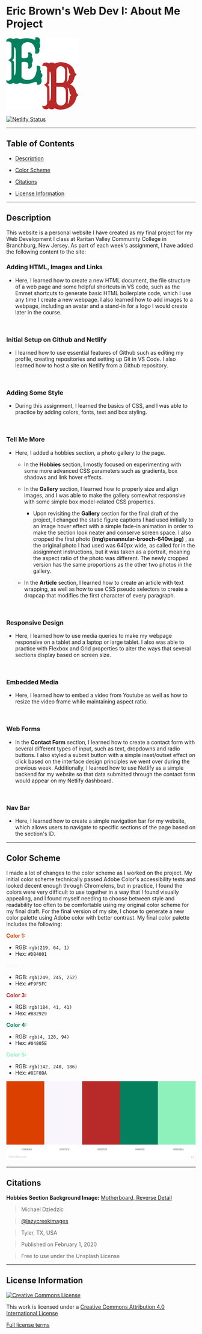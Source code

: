 # Eric Brown's Web Dev I: About Me Project

![My monogram logo](./img/rye-font-logo.svg)
<br>

[![Netlify Status](https://api.netlify.com/api/v1/badges/69891be6-237d-4012-864a-c37d5df56ac0/deploy-status)](https://app.netlify.com/sites/about-me-ericbrown8787/deploys)

---

## **Table of Contents**
- [Description](#description)

- [Color Scheme](#colorscheme)

- [Citations](#citations)

- [License Information](#license)
---

## **Description**
<a id="description"></a>
This website is a personal website I have created as my final project for my Web Development I class at Raritan Valley Community College in Branchburg, New Jersey. As part of each week's assignment, I have added the following content to the site:

### **Adding HTML, Images and Links**
  - Here, I learned how to create a new HTML document, the file structure of a web page and some helpful shortcuts in VS code, such as the Emmet shortcuts to generate basic HTML boilerplate code, which I use any time I create a new webpage. I also learned how to add images to a webpage, including an avatar and a stand-in for a logo I would create later in the course.
<br>

### **Initial Setup on Github and Netlify**
  - I learned how to use essential features of Github such as editing my profile, creating repositories and setting up Git in VS Code. I also learned how to host a site on Netlify from a Github repository. 
<br>

### **Adding Some Style**
  - During this assignment, I learned the basics of CSS, and I was able to practice by adding colors, fonts, text and box styling. 
<br>

### **Tell Me More**
  - Here, I added a hobbies section, a photo gallery to the page. 
    - In the **Hobbies** section, I mostly focused on experimenting with some more advanced CSS parameters such as gradients, box shadows and link hover effects. 
    
    - In the **Gallery** section, I learned how to properly size and align images, and I was able to make the gallery somewhat responsive with some simple box model-related CSS properties.
      - Upon revisiting the **Gallery** section for the final draft of the project, I changed the static figure captions I had used initially to an image hover effect with a simple fade-in animation in order to make the section look neater and conserve screen space. I also cropped the first photo **(img\penannular-brooch-640w.jpg)** , as the original photo I had used was 640px wide, as called for in the assignment instructions, but it was taken as a portrait, meaning the aspect ratio of the photo was different. The newly cropped version has the same proportions as the other two photos in the gallery. 

    - In the **Article** section, I learned how to create an article with text wrapping, as well as how to use CSS pseudo selectors to create a dropcap that modifies the first character of every paragraph. 
<br>

### **Responsive Design**
  - Here, I learned how to use media queries to make my webpage responsive on a tablet and a laptop or large tablet. I also was able to practice with Flexbox and Grid properties to alter the ways that several sections display based on screen size. 
<br>

### **Embedded Media**
  - Here, I learned how to embed a video from Youtube as well as how to resize the video frame while maintaining aspect ratio. 
<br>

### **Web Forms**
  - In the **Contact Form** section, I learned how to create a contact form with several different types of input, such as text, dropdowns and radio buttons. I also styled a submit button with a simple inset/outset effect on click based on the interface design principles we went over during the previous week. Additionally, I learned how to use Netlify as a simple backend for my website so that data submitted through the contact form would appear on my Netlify dashboard. 
<br>

### **Nav Bar**
  - Here, I learned how to create a simple navigation bar for my website, which allows users to navigate to specific sections of the page based on the section's ID. 
---



## **Color Scheme**
<a id="colorscheme"></a>
I made a lot of changes to the color scheme as I worked on the project. My initial color scheme technically passed Adobe Color's accessibility tests and looked decent enough through Chromelens, but in practice, I found the colors were very difficult to use together in a way that I found visually appealing, and I found myself needing to choose between style and readability too often to be comfortable using my original color scheme for my final draft. For the final version of my site, I chose to generate a new color palette using Adobe color with better contrast. My final color palette includes the following:


**<span style="color:#DB4001"> Color 1:<span>**
- RGB: `rgb(219, 64, 1)`
- Hex: `#DB4001`

**<span style="color:#F9F5FC"> Color 2:<span>**
- RGB: `rgb(249, 245, 252)`
- Hex: `#F9F5FC`

**<span style="color:#B82929"> Color 3:<span>**
- RGB: `rgb(184, 41, 41)`
- Hex: `#B82929`

**<span style="color:#04805E"> Color 4:<span>**
- RGB: `rgb(4, 128, 94)`
- Hex: `#04805E`


**<span style="color:#8EF0BA"> Color 5:<span>**
- RGB: `rgb(142, 240, 186)`
- Hex: `#8EF0BA`

![My color palette](./img/hemocyanin-palette.jpeg)

---

## **Citations**
<a id="citations"></a>
**Hobbies Section Background Image:** [Motherboard, Reverse Detail](https://unsplash.com/photos/aQYgUYwnCsM)

>Michael Dziedzic

>[@lazycreekimages](https://unsplash.com/@lazycreekimages)

>Tyler, TX, USA

>Published on February 1, 2020

>Free to use under the Unsplash License

---

## **License Information**
<a id="license"></a>

<a rel="license" href="http://creativecommons.org/licenses/by/4.0/"><img alt="Creative Commons License" style="border-width:0" src="https://i.creativecommons.org/l/by/4.0/88x31.png" /></a><br />

This work is licensed under a <a rel="license" href="http://creativecommons.org/licenses/by/4.0/">Creative Commons Attribution 4.0 International License</a>

[Full license terms](https://creativecommons.org/licenses/by/4.0/legalcode)
